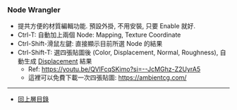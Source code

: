 ### Node Wrangler

- 提共方便的材質編輯功能. 預設外掛, 不用安裝, 只要 Enable 就好.
- Ctrl-T: 自動加上兩個 Node: Mapping, Texture Coordinate
- Ctrl-Shift-滑鼠左鍵: 直接顯示目前所選 Node 的結果
- Ctrl-Shift-T: 選四張貼圖後 (Color, Displacement, Normal, Roughness), 自動生成 [Displacement](../Node/Displacement.md) 結果
  - Ref: https://youtu.be/QVlFcqSKimo?si=--JcMGhz-Z2UyrA5
  - 這裡可以免費下載一次四張貼圖: https://ambientcg.com/

___

- [回上層目錄](../index.md)
